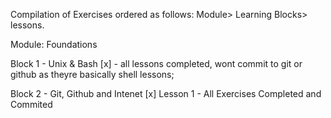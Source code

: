 Compilation of Exercises ordered as follows: Module> Learning Blocks> lessons.

Module: Foundations 

Block 1 - Unix & Bash 
[x] - all lessons completed, wont commit to git or github as theyre basically shell lessons;

Block 2 - Git, Github and Intenet 
[x] Lesson 1 - All Exercises Completed and Commited
